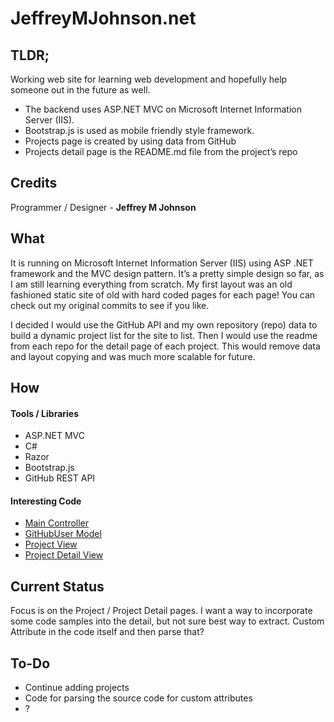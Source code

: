 # JeffreyMJohnson&#46;net 

## TLDR;
Working web site for learning web development and hopefully help someone out in the future as well.
* The backend uses ASP.NET MVC on Microsoft Internet Information Server (IIS).
* Bootstrap.js is used as mobile friendly style framework.
* Projects page is created by using data from GitHub
* Projects detail page is the README.md file from the project’s repo


## Credits
Programmer / Designer - **Jeffrey M Johnson**

## What
It is running on Microsoft Internet Information Server (IIS) using ASP .NET framework and the
MVC design pattern.
It’s a pretty simple design so far, as I am still learning everything from scratch.  My first layout was an old fashioned static site of old with hard coded pages for each page! 
You can check out my original commits to see if you like.

I decided I would use the GitHub API and my own repository (repo) data to build a dynamic project list for the site to list.  Then I would use the readme from each repo for the detail page of each project. This would remove data and layout copying and was much more scalable for future.

## How
#### Tools / Libraries
* ASP.NET MVC
* C#
* Razor
* Bootstrap.js
* GitHub REST API

#### Interesting Code
* [Main Controller](https://github.com/JeffreyMJohnson/jeffreymjohnson.net/blob/master/Main/Controllers/HomeController.cs)
* [GitHubUser Model](https://github.com/JeffreyMJohnson/jeffreymjohnson.net/blob/master/Main/Models/GithubUser.cs)
* [Project View](https://github.com/JeffreyMJohnson/jeffreymjohnson.net/blob/master/Main/Views/Home/Projects.cshtml)
* [Project Detail View](https://github.com/JeffreyMJohnson/jeffreymjohnson.net/blob/master/Main/Views/Home/ProjectDetail.cshtml)

## Current Status
Focus is on the Project / Project Detail pages. I want a way to incorporate some code samples into the 
detail, but not sure best way to extract. Custom Attribute in the code itself and then parse that?

## To-Do
* Continue adding projects
* Code for parsing the source code for custom attributes
* ?